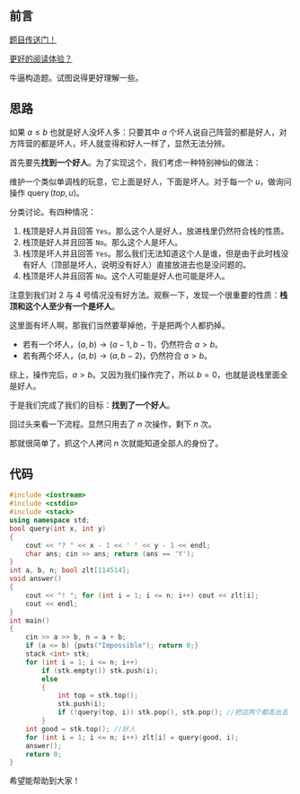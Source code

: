 ## 前言

[题目传送门！](https://www.luogu.com.cn/problem/AT_arc070_d)

[更好的阅读体验？](https://www.cnblogs.com/liangbowen/p/17252706.html)

牛逼构造题。试图说得更好理解一些。

## 思路

如果 $a \le b$ 也就是好人没坏人多：只要其中 $a$ 个坏人说自己阵营的都是好人，对方阵营的都是坏人，坏人就变得和好人一样了，显然无法分辨。

首先要先**找到一个好人**。为了实现这个，我们考虑一种特别神仙的做法：

维护一个类似单调栈的玩意，它上面是好人，下面是坏人。对于每一个 $u$，做询问操作 $\operatorname{query}(top, u)$。

分类讨论。有四种情况：

1. 栈顶是好人并且回答 $\texttt{Yes}$。那么这个人是好人，放进栈里仍然符合栈的性质。
2. 栈顶是好人并且回答 $\texttt{No}$。那么这个人是坏人。
3. 栈顶是坏人并且回答 $\texttt{Yes}$。那么我们无法知道这个人是谁，但是由于此时栈没有好人（顶部是坏人，说明没有好人）直接放进去也是没问题的。
4. 栈顶是坏人并且回答 $\texttt{No}$。这个人可能是好人也可能是坏人。

注意到我们对 $2$ 与 $4$ 号情况没有好方法。观察一下，发现一个很重要的性质：**栈顶和这个人至少有一个是坏人**。

这里面有坏人啊，那我们当然要草掉他，于是把两个人都扔掉。

+ 若有一个坏人，$(a, b) \to (a-1, b-1)$，仍然符合 $a > b$。
+ 若有两个坏人，$(a, b) \to (a, b - 2)$，仍然符合 $a > b$。

综上，操作完后，$a > b$。又因为我们操作完了，所以 $b = 0$，也就是说栈里面全是好人。

于是我们完成了我们的目标：**找到了一个好人**。

回过头来看一下流程。显然只用去了 $n$ 次操作，剩下 $n$ 次。

那就很简单了，抓这个人拷问 $n$ 次就能知道全部人的身份了。

## 代码

```cpp
#include <iostream>
#include <cstdio>
#include <stack>
using namespace std;
bool query(int x, int y)
{
	cout << "? " << x - 1 << ' ' << y - 1 << endl;
	char ans; cin >> ans; return (ans == 'Y');
}
int a, b, n; bool zlt[114514];
void answer()
{
	cout << "! "; for (int i = 1; i <= n; i++) cout << zlt[i];
	cout << endl;
}
int main()
{
	cin >> a >> b, n = a + b;
	if (a <= b) {puts("Impossible"); return 0;}
	stack <int> stk;
	for (int i = 1; i <= n; i++)
		if (stk.empty()) stk.push(i);
		else
		{
			int top = stk.top();
			stk.push(i);
			if (!query(top, i)) stk.pop(), stk.pop(); //把这两个都丢出去
		}
	int good = stk.top(); //好人
	for (int i = 1; i <= n; i++) zlt[i] = query(good, i);
	answer();
	return 0;
}
```

希望能帮助到大家！